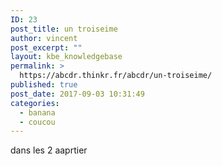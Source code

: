 ```yaml
---
ID: 23
post_title: un troiseime
author: vincent
post_excerpt: ""
layout: kbe_knowledgebase
permalink: >
  https://abcdr.thinkr.fr/abcdr/un-troiseime/
published: true
post_date: 2017-09-03 10:31:49
categories:
  - banana
  - coucou
---
```

dans les 2 aaprtier
